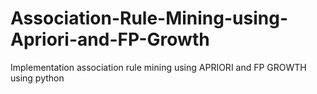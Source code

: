 # Association-Rule-Mining-using-Apriori-and-FP-Growth
Implementation association rule mining using APRIORI and FP GROWTH using python
